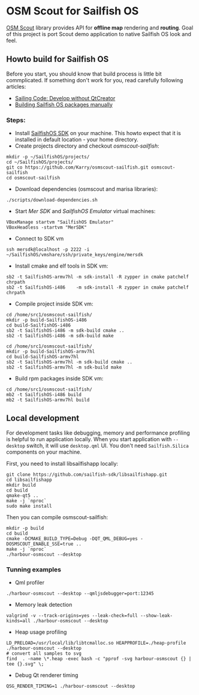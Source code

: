 # OSM Scout for Sailfish OS

[OSM Scout](http://wiki.openstreetmap.org/wiki/Libosmscout) library provides API for **offline map** rendering
and **routing**. Goal of this project is port Scout demo application to native Sailfish OS look and feel.

## Howto build for Sailfish OS

Before you start, you should know that build process is little bit commplicated.
If something don't work for you, read carefully following articles:

 * [Sailing Code: Develop without QtCreator](http://nckweb.com.ar/sailing-code/2015/01/01/develop-without-qtcreator/)
 * [Building Sailfish OS packages manually](https://sailfishos.org/develop/tutorials/building-sailfish-os-packages-manually/)

### Steps:

 * Install [SailfishOS SDK](https://sailfishos.org/develop/sdk-overview/develop-installation-article/) 
   on your machine. This howto expect that it is installed in default location - your home directory.
 * Create projects directory and checkout *osmscout-sailfish*:
```
mkdir -p ~/SailfishOS/projects/
cd ~/SailfishOS/projects/
git co https://github.com/Karry/osmscout-sailfish.git osmscout-sailfish
cd osmscout-sailfish
```
  * Download dependencies (osmscout and marisa libraries):
```
./scripts/download-dependencies.sh
```
  * Start *Mer SDK* and *SailfishOS Emulator* virtual machines:
```
VBoxManage startvm "SailfishOS Emulator" 
VBoxHeadless -startvm "MerSDK"
```
 * Connect to SDK vm
```
ssh mersdk@localhost -p 2222 -i ~/SailfishOS/vmshare/ssh/private_keys/engine/mersdk
```
 * Install cmake and elf tools in SDK vm:
```
sb2 -t SailfishOS-armv7hl -m sdk-install -R zypper in cmake patchelf chrpath
sb2 -t SailfishOS-i486    -m sdk-install -R zypper in cmake patchelf chrpath
```
 * Compile project inside SDK vm:
```
cd /home/src1/osmscout-sailfish/
mkdir -p build-SailfishOS-i486
cd build-SailfishOS-i486
sb2 -t SailfishOS-i486 -m sdk-build cmake ..
sb2 -t SailfishOS-i486 -m sdk-build make

cd /home/src1/osmscout-sailfish/
mkdir -p build-SailfishOS-armv7hl
cd build-SailfishOS-armv7hl
sb2 -t SailfishOS-armv7hl -m sdk-build cmake ..
sb2 -t SailfishOS-armv7hl -m sdk-build make
```
 * Build rpm packages inside SDK vm:
```
cd /home/src1/osmscout-sailfish/
mb2 -t SailfishOS-i486 build
mb2 -t SailfishOS-armv7hl build
```
## Local development

For development tasks like debugging, memory and performance profiling 
is helpful to run application locally. 
When you start application with `--desktop` switch, it will use 
`desktop.qml` UI. You don't need `Sailfish.Silica` components on your machine.

First, you need to install libsailfishapp locally:

```
git clone https://github.com/sailfish-sdk/libsailfishapp.git
cd libsailfishapp
mkdir build
cd build
qmake-qt5 ..
make -j `nproc`
sudo make install
```

Then you can compile osmscout-sailfish:

```
mkdir -p build
cd build
cmake -DCMAKE_BUILD_TYPE=Debug -DQT_QML_DEBUG=yes -DOSMSCOUT_ENABLE_SSE=true ..
make -j `nproc`
./harbour-osmscout --desktop 
```

### Tunning examples
 * Qml profiler
```
./harbour-osmscout --desktop --qmljsdebugger=port:12345
```
 * Memory leak detection
```
valgrind -v --track-origins=yes --leak-check=full --show-leak-kinds=all ./harbour-osmscout --desktop
```
 * Heap usage profiling
```
LD_PRELOAD=/usr/local/lib/libtcmalloc.so HEAPPROFILE=./heap-profile ./harbour-osmscout --desktop 
# convert all samples to svg
find  . -name \*.heap -exec bash -c "pprof -svg harbour-osmscout {} | tee {}.svg" \;
```

 * Debug Qt renderer timing
```
QSG_RENDER_TIMING=1 ./harbour-osmscout --desktop
```
